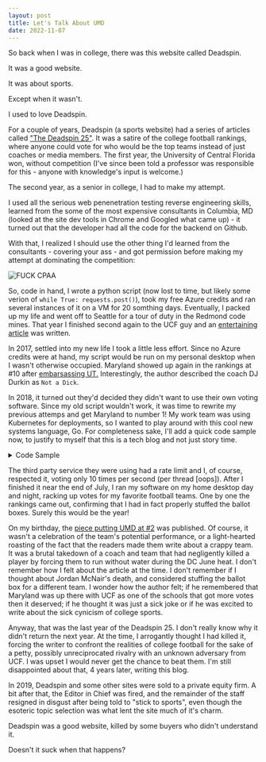 ```yaml
---
layout: post
title: Let's Talk About UMD
date: 2022-11-07
---
```


So back when I was in college, there was this website called Deadspin.

It was a good website.

It was about sports.

Except when it wasn't. 

I used to love Deadspin.

For a couple of years, Deadspin (a sports website) had a series of articles called ["The Deadspin 25"](https://deadspin.com/the-deadspin-25-1721757320).
It was a satire of the college football rankings, where anyone could vote for who would be the top teams instead of just coaches or media members. 
The first year, the University of Central Florida won, without competition (I've since been told a professor was responsible for this - anyone with knowledge's input is welcome.) 

The second year, as a senior in college, I had to make my attempt. 

I used all the serious web penenetration testing reverse engineering skills, learned from the some of the most expensive consultants in Columbia, MD (looked at the site dev tools in Chrome and Googled what came up)  - it turned out that the developer had all the code for the backend on Github.

With that, I realized I should use the other thing I'd learned from the consultants - covering your ass - and got permission before making my attempt at dominating the competition:

![FUCK CPAA]({{site.url}}/assets/snip.png)

So, code in hand, I wrote a python script (now lost to time, but likely some verion of `while True: requests.post()`), took my free Azure credits and ran several instances of it on a VM for 20 somthing days.
Eventually, I packed up my life and went off to Seattle for a tour of duty in the Redmond code mines.
That year I finished second again to the UCF guy and an [entertaining article](https://deadspin.com/deadspin-25-dont-be-fooled-maryland-still-sucks-1786684104) was written.

In 2017, settled into my new life I took a little less effort. 
Since no Azure credits were at hand, my script would be run on my personal desktop when I wasn't otherwise occupied. 
Maryland showed up again in the rankings at #10 after [embarsassing UT.](https://deadspin.com/the-pieces-are-slowly-coming-together-for-maryland-1807524131)
Interestingly, the author described the coach DJ Durkin as `Not a Dick`. 

In 2018, it turned out they'd decided they didn't want to use their own voting software. 
Since my old script wouldn't work, it was time to rewrite my previous attemps and get Maryland to number 1!
My work team was using Kubernetes for deployments, so I wanted to play around with this cool new systems language, Go.
For completeness sake, I'll add a quick code sample now, to justify to myself that this is a tech blog and not just story time. 

<details>
<summary>Code Sample</summary>

~~~golang
func main() {
	start := time.Now()
	time_lapsed := make(chan time.Duration, req_count)
	school_channel := make(chan []choices, req_count)
	errs := make(chan error, req_count)
	tokens := make(chan form, req_count)
	throttle := time.Tick(rate)

	for w:= 0; w<thread_conunt; w++{
		go create_and_score(tokens, errs, time_lapsed,throttle)
		go create_entries(school_channel, errs, tokens,throttle)
	}
	for j := 0; j < req_count ; j++{
		schools := create_list()
		school_channel <- schools
		for _,school := range schools{
			c := global.GetCounter(school)
			c.Increment()
		}
	}
	close(school_channel)
	errors := 0
	elapsed := time.Duration(0)
	for i := 0; i<req_count; i++{
		select{
		case err := <- errs:
			errors++
			fmt.Println(err)
		case duration := <- time_lapsed:
			elapsed += duration
		}
	}
	count := req_count - errors
	fmt.Printf("%d requests succeeded %d failed, taking an average of %d ms\n",count,errors,
		(elapsed.Nanoseconds()/int64(count))/1000000)
	fmt.Printf("took a total of %s", time.Since(start).String())
	}
~~~

</details>

The third party service they were using had a rate limit and I, of course, respected it, voting only 10 times per second (per thread [oops]).
After I finished it near the end of July, I ran my software on my home desktop day and night, racking up votes for my favorite football teams. 
One by one the rankings came out, confirming that I had in fact properly stuffed the ballot boxes.
Surely this would be the year!

On my birthday, the [piece putting UMD at #2](https://deadspin.com/maryland-shouldnt-be-playing-football-this-weekend-1828743119) was published. 
Of course, it wasn't a celebration of the team's potential performance, or a light-hearted roasting of the fact that the readers made them write about a crappy team.
It was a brutal takedown of a coach and team that had negligently killed a player by forcing them to run without water during the DC June heat.
I don't remember how I felt about the article at the time. 
I don't remember if I thought about Jordan McNair's death, and considered stuffing the ballot box for a different team.
I wonder how the author felt; if he remembered that Maryland was up there with UCF as one of the schools that got more votes then it deserved; if he thought it was just a sick joke or if he was excited to write about the sick cynicism of college sports. 

Anyway, that was the last year of the Deadspin 25. 
I don't really know why it didn't return the next year.
At the time, I arrogantly thought I had killed it, forcing the writer to confront the realities of college football for the sake of a petty, possibly unreciprocated rivalry with an unknown adversary from UCF.
I was upset I would never get the chance to beat them.
I'm still disappointed about that, 4 years later, writing this blog. 

In 2019, Deadspin and some other sites were sold to a private equity firm. 
A bit after that, the Editor in Chief was fired, and the remainder of the staff resigned in disgust after being told to "stick to sports", even though the esoteric topic selection was what lent the site much of it's charm. 

Deadspin was a good website, killed by some buyers who didn't understand it. 

Doesn't it suck when that happens?